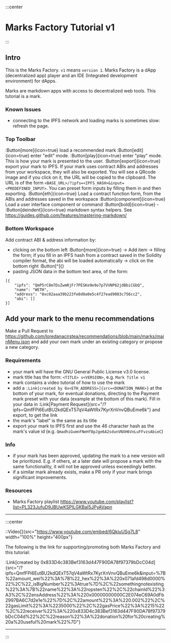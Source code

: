 :::center
# Marks Factory Tutorial v1
:::

## Intro

This is the Marks Factory. `v1` means `version 1`.
Marks Factory is a dApp (decentralized app) player and an IDE (Integrated development environment) for dApps.

Marks are markdown apps with access to decentralized web tools. This tutorial is a mark.

### Known Issues
- connecting to the IPFS network and loading marks is sometimes slow: refresh the page.

### Top Toolbar
:Button[more]{icon=true} load a recommended mark
:Button[edit]{icon=true}  enter "edit" mode.
:Button[play]{icon=true}  enter "play" mode. This is how your mark is presented to the user.
:Button[export]{icon=true} export your mark to IPFS. If your mark uses contract ABIs and addresses from your workspace, they will also be exported. You will see a QRcode image and if you click on it, the URL will be copied to the clipboard. The URL is of the form `<BASE_URL>/?ipfs=<IPFS_HASH>&input=<PREDEFINED_INPUT>`. You can preset form inputs by filling them in and then exporting.
:Button[eth]{icon=true} Load a contract function form, from the ABIs and addresses saved in the workspace
:Button[component]{icon=true} Load a user interface component or command
:Button[bold]{icon=true} - :Button[deindent]{icon=true} markdown syntax helpers. See https://guides.github.com/features/mastering-markdown/

### Bottom Workspace

Add contract ABI & address information by:
- clicking on the bottom left :Button[more]{icon=true} -> Add item -> filling the form; if you fill in an IPFS hash from a contract saved in the Solidity compiler format, the abi will be loaded automatically -> click on the bottom right :Button[^]{}
- pasting JSON data in the bottom text area, of the form:
```
[{
    "ipfs": "QmP5rC8m7DsZwmRjFr7PESKe9e9o7p7VVNP62jdBbiCGbQ",
    "name": "WETH",
    "address": "0xc02aaa39b223fe8d0a0e5c4f27ead9083c756cc2",
    "abi": []
}]
```

## Add your mark to the menu recommendations

Make a Pull Request to https://github.com/loredanacirstea/recommendations/blob/main/marks/mainMenu.json and add your own mark under an existing category or propose a new category.

### Requirements
- your mark will have the GNU General Public License v3.0 license.
- mark title has the form: `<TITLE> v<VERSION>`, e.g. `Mark Title v1`
- mark contains a video tutorial of how to use the mark
- add a `:Link[created by 0x<ETH_ADDRESS>]{src=<DONATION_MARK>}` at the bottom of your mark, for eventual donations, directing to the Payment mark preset with your data (example at the bottom of this mark). Fill in your data in :Link[Payment Request]{src="/?ipfs=QmfFPi6EutBU2kdQExT57qV4aWtRx7KyrXnVnvQBuEme6k"} and export, to get the link
- the mark's "label" is the same as its title
- export your mark to IPFS first and use the 46 character hash as the mark's value id (e.g. `QmadhiGumnFNeHf8pJge6A2sdunVNXH6VnLuFFvzsAbieC`)

### Info
- if your mark has been approved, updating the mark to a new version will be prioritized. E.g. if others, at a later date will propose a mark with the same functionality, it will not be approved unless exceedingly better.
- if a similar mark already exists, make a PR only if your mark brings significant improvements.

### Resources

- Marks Factory playlist https://www.youtube.com/playlist?list=PL323JufuD9JBUwKSPILGKBaI5JPyAVapn

-----

:::center


::Video[]{src="https://www.youtube.com/embed/6QkiuUSg7L8" width="100%" height="400px"}

The following is the link for supporting/promoting both Marks Factory and this tutorial:

:Link[created by 0x833D4c383Bef3163d447F90DA78f97379bDcC04d]{src="/?ipfs=QmfFPi6EutBU2kdQExT57qV4aWtRx7KyrXnVnvQBuEme6k&input=%7B%22amount_wei%22%3A%7B%22_hex%22%3A%220x071afd498d0000%22%2C%22_isBigNumber%22%3Atrue%7D%2C%22somethingnotexisting%22%3A%7B%22name%22%3A%22ropsten%22%2C%22chainId%22%3A3%2C%22ensAddress%22%3A%220x00000000000C2E074eC69A0dFb2997BA6C7d2e1e%22%7D%2C%22amount%22%3A%220.002%22%2C%22gasLimit%22%3A%2235000%22%2C%22gasPrice%22%3A%2215%22%2C%22receiver%22%3A%220x833D4c383Bef3163d447F90DA78f97379bDcC04d%22%2C%22reason%22%3A%22donation%20for%20creating%20a%20useful%20mark%22%7D"}

--------


:::
